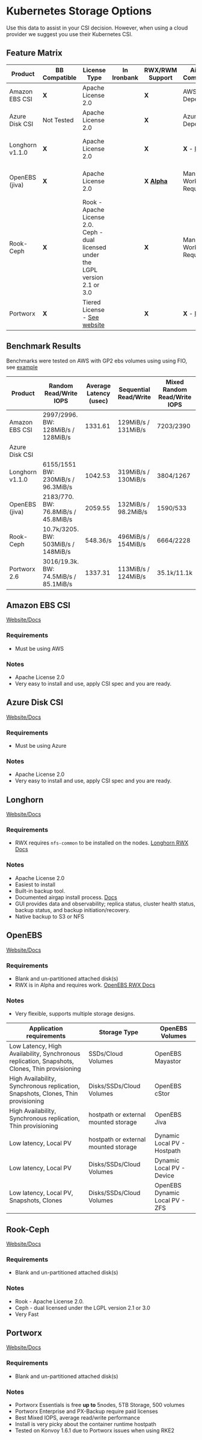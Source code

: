 # Kubernetes Storage Options

Use this data to assist in your CSI decision. However, when using a cloud provider we suggest you use their Kubernetes CSI.

## Feature Matrix

| Product         | BB Compatible | License Type                                                                                     | In Ironbank | RWX/RWM Support                                               | Airgap Compatible                                                                                                                                  | Cloud Agnostic         |
| --------------- | ------------- | ------------------------------------------------------------------------------------------------ | ----------- | ------------------------------------------------------------- | -------------------------------------------------------------------------------------------------------------------------------------------------- | ---------------------- |
| Amazon EBS CSI  | **X**         | Apache License 2.0                                                                               |             | **X**                                                         | AWS Dependent                                                                                                                                      | No                     |
| Azure Disk CSI  | Not Tested    | Apache License 2.0                                                                               |             | **X**                                                         | Azure Dependent                                                                                                                                    | No                     |
| Longhorn v1.1.0 | **X**         | Apache License 2.0                                                                               |             | **X**                                                         | **X** - [Docs](https://longhorn.io/docs/1.1.0/advanced-resources/deploy/airgap/)                                                                   | Yes, uses host storage |
| OpenEBS (jiva)  | **X**         | Apache License 2.0                                                                               |             | **X** **[Alpha](https://docs.openebs.io/docs/next/rwm.html)** | Manual Work Required                                                                                                                               | Yes, uses host storage |
| Rook-Ceph       | **X**         | Rook - Apache License 2.0. Ceph - dual licensed under the LGPL version 2.1 or 3.0                |             | **X**                                                         | Manual Work Required                                                                                                                               | Yes, uses host storage |
| Portworx        | **X**         | Tiered License - [See website](https://docs.portworx.com/reference/knowledge-base/px-licensing/) |             | **X**                                                         | **X** - [Docs](https://docs.portworx.com/portworx-install-with-kubernetes/operate-and-maintain-on-kubernetes/pxcentral-onprem/install/px-central/) | Yes, uses host storage |

## Benchmark Results

Benchmarks were tested on AWS with GP2 ebs volumes using using FIO, see [example](./assets/configs/k8s-storage/benchmark.yaml)

| Product         | Random Read/Write IOPS                | Average Latency (usec) | Sequential Read/Write | Mixed Random Read/Write IOPS |
| --------------- | ------------------------------------- | ---------------------- | --------------------- | ---------------------------- |
| Amazon EBS CSI  | 2997/2996. BW: 128MiB/s / 128MiB/s    | 1331.61                | 129MiB/s / 131MiB/s   | 7203/2390                    |
| Azure Disk CSI  |                                       |                        |                       |
| Longhorn v1.1.0 | 6155/1551 BW: 230MiB/s / 96.3MiB/s    | 1042.53                | 319MiB/s / 130MiB/s   | 3804/1267                    |
| OpenEBS (jiva)  | 2183/770. BW: 76.8MiB/s / 45.8MiB/s   | 2059.55                | 132MiB/s / 98.2MiB/s  | 1590/533                     |
| Rook-Ceph       | 10.7k/3205. BW: 503MiB/s / 148MiB/s   | 548.36/s               | 496MiB/s / 154MiB/s   | 6664/2228                    |
| Portworx  2.6   | 3016/19.3k. BW: 74.5MiB/s / 85.1MiB/s | 1337.31                | 113MiB/s / 124MiB/s   | 35.1k/11.1k                  |

## Amazon EBS CSI

[Website/Docs](https://docs.aws.amazon.com/eks/latest/userguide/ebs-csi.html)

### Requirements

- Must be using AWS

### Notes

- Apache License 2.0
- Very easy to install and use, apply CSI spec and you are ready.

## Azure Disk CSI

[Website/Docs](https://docs.microsoft.com/en-us/azure/aks/azure-disk-csi)

### Requirements

- Must be using Azure

### Notes

- Apache License 2.0
- Very easy to install and use, apply CSI spec and you are ready.

## Longhorn

[Website/Docs](https://longhorn.io/)

### Requirements

- RWX requires `nfs-common` to be installed on the nodes. [Longhorn RWX Docs](https://longhorn.io/docs/1.1.0/advanced-resources/rwx-workloads/)

### Notes

- Apache License 2.0
- Easiest to install
- Built-in backup tool.
- Documented airgap install process. [Docs](https://longhorn.io/docs/1.1.0/advanced-resources/deploy/airgap/)
- GUI provides data and observability; replica status, cluster health status, backup status, and backup initiation/recovery.
- Native backup to S3 or NFS

## OpenEBS

[Website/Docs](https://openebs.io/)

### Requirements

- Blank and un-partitioned attached disk(s)
- RWX is in Alpha and requires work. [OpenEBS RWX Docs](https://docs.openebs.io/docs/next/rwm.html)

### Notes

- Very flexible, supports multiple storage designs.

| Application requirements                                                                      | Storage Type                         | OpenEBS Volumes                |
| --------------------------------------------------------------------------------------------- | ------------------------------------ | ------------------------------ |
| Low Latency, High Availability, Synchronous replication, Snapshots, Clones, Thin provisioning | SSDs/Cloud Volumes                   | OpenEBS Mayastor               |
| High Availability, Synchronous replication, Snapshots, Clones, Thin provisioning              | Disks/SSDs/Cloud Volumes             | OpenEBS cStor                  |
| High Availability, Synchronous replication, Thin provisioning                                 | hostpath or external mounted storage | OpenEBS Jiva                   |
| Low latency, Local PV                                                                         | hostpath or external mounted storage | Dynamic Local PV - Hostpath    |
| Low latency, Local PV                                                                         | Disks/SSDs/Cloud Volumes             | Dynamic Local PV - Device      |
| Low latency, Local PV, Snapshots, Clones                                                      | Disks/SSDs/Cloud Volumes             | OpenEBS Dynamic Local PV - ZFS |

## Rook-Ceph

[Website/Docs](https://rook.io/)

### Requirements

- Blank and un-partitioned attached disk(s)

### Notes

- Rook - Apache License 2.0.
- Ceph - dual licensed under the LGPL version 2.1 or 3.0
- Very Fast

## Portworx

[Website/Docs](https://docs.portworx.com/portworx-install-with-kubernetes/)

### Requirements

- Blank and un-partitioned attached disk(s)

### Notes

- Portworx Essentials is free **up to** 5nodes, 5TB Storage, 500 volumes
- Portworx Enterprise and PX-Backup require paid licenses
- Best Mixed IOPS, average read/write performance
- Install is very picky about the container runtime hostpath
- Tested on Konvoy 1.6.1 due to Portworx issues when using RKE2
